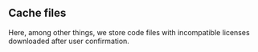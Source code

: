 

## Cache files

Here, among other things, we store code files with incompatible licenses 
downloaded after user confirmation.


